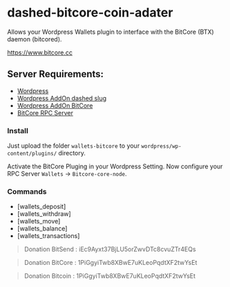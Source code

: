 # dashed-bitcore-coin-adater
Allows your Wordpress Wallets plugin to interface with the BitCore (BTX) daemon (bitcored).

https://www.bitcore.cc


## Server Requirements:

- [Wordpress](https://wordpress.org/)
- [Wordpress AddOn dashed slug](https://www.dashed-slug.net/bitcoin-altcoin-wallets-wordpress-plugin/)
- [Wordpress AddOn BitCore](https://github.com/dArkjON/dashed-bitcore-coin-adater)
- [BitCore RPC Server](https://github.com/LIMXTEC/BitCore)

### Install

Just upload the folder `wallets-bitcore` to your `wordpress/wp-content/plugins/` directory.

Activate the BitCore Pluging in your Wordpress Setting. Now configure your RPC Server `Wallets` -> `Bitcore-core-node`.

### Commands

- [wallets_deposit]
- [wallets_withdraw]
- [wallets_move]
- [wallets_balance]
- [wallets_transactions]







> Donation BitSend : iEc9Ayxt37BjLU5orZwvDTc8cvuZTr4EQs

> Donation BitCore : 1PiGgyiTwb8XBwE7uKLeoPqdtXF2twYsEt

> Donation Bitcoin : 1PiGgyiTwb8XBwE7uKLeoPqdtXF2twYsEt
